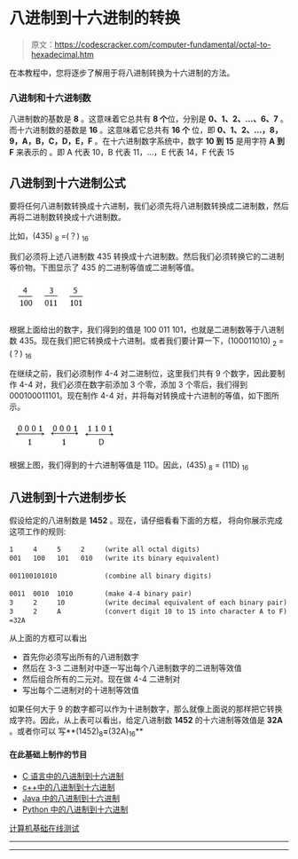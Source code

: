 # 八进制到十六进制的转换

> 原文：<https://codescracker.com/computer-fundamental/octal-to-hexadecimal.htm>

在本教程中，您将逐步了解用于将八进制转换为十六进制的方法。

### 八进制和十六进制数

八进制数的基数是 **8** 。这意味着它总共有 **8 个**位，分别是 **0、1、2、...、6、7** 。而十六进制数的基数是 **16** 。这意味着它总共有 **16 个** 位，即 **0、1、2、...，8，9，A，B，C，D，E，F** 。在十六进制数字系统中，数字 **10 到 15** 是用字符 **A 到 F** 来表示的 。即 A 代表 10，B 代表 11，...，E 代表 14，F 代表 15

## 八进制到十六进制公式

要将任何八进制数转换成十六进制，我们必须先将八进制数转换成二进制数，然后再将二进制数转换成十六进制数。

比如，(435) <sub>8</sub> =(？) <sub>16</sub>

我们必须将上述八进制数 435 转换成十六进制数。然后我们必须转换它的二进制等价物。下图显示了 435 的二进制等值或二进制等值。

![octal to binary number](img/6f919dba4c9f27512b23346fd0b54dc7.png)

根据上面给出的数字，我们得到的值是 100 011 101，也就是二进制数等于八进制数 435。现在我们把它转换成十六进制。或者我们要计算一下，(100011010) <sub>2</sub> =(？) <sub>16</sub>

在继续之前，我们必须制作 4-4 对二进制位，这里我们共有 9 个数字，因此要制作 4-4 对，我们必须在数字前添加 3 个零，添加 3 个零后，我们得到 000100011101。现在制作 4-4 对，并将每对转换成十六进制的等值，如下图所示。

![number system types conversion](img/640fb99010565c3ebc22577e99a8debc.png)

根据上图，我们得到的十六进制等值是 11D。因此，(435) <sub>8</sub> = (11D) <sub>16</sub>

## 八进制到十六进制步长

假设给定的八进制数是 **1452** 。现在，请仔细看看下面的方框， 将向你展示完成这项工作的规则:

```
1     4     5     2     (write all octal digits)
001   100   101   010   (write its binary equivalent)

001100101010            (combine all binary digits)

0011  0010  1010        (make 4-4 binary pair)
3     2     10          (write decimal equivalent of each binary pair)
3     2     A           (convert digit 10 to 15 into character A to F)
=32A
```

从上面的方框可以看出

*   首先你必须写出所有的八进制数字
*   然后在 3-3 二进制对中逐一写出每个八进制数字的二进制等效值
*   然后组合所有的二元对。现在做 4-4 二进制对
*   写出每个二进制对的十进制等效值

如果任何大于 9 的数字都可以作为十进制数字，那么就像上面说的那样把它转换成字符。因此，从上表可以看出，给定八进制数 **1452** 的十六进制等效值是 **32A** 。或者你可以 写**(1452)<sub>8</sub>**=**(32A)<sub>16</sub>**

#### 在此基础上制作的节目

*   [C 语言中的八进制到十六进制](/c/program/c-program-convert-octal-to-hexadecimal.htm)
*   [c++中的八进制到十六进制](/cpp/program/cpp-program-convert-octal-to-hexadecimal.htm)
*   [Java 中的八进制到十六进制](/java/program/java-program-convert-octal-to-hexadecimal.htm)
*   [Python 中的八进制到十六进制](/python/program/python-program-convert-octal-to-hexadecimal.htm)

[计算机基础在线测试](/exam/showtest.php?subid=14)

* * *

* * *